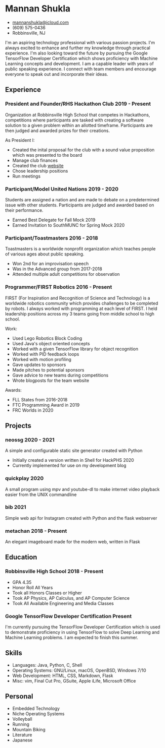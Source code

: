 <!-- The (first) h1 will be used as the <title> of the HTML page -->
# Mannan Shukla

<!-- The unordered list immediately after the h1 will be formatted on a single
line. It is intended to be used for contact details -->
- <mannanshukla@icloud.com>
- (609) 575-0436
- Robbinsville, NJ

<!-- The paragraph after the h1 and ul and before the first h2 is optional. It
is intended to be used for a short summary. -->
I'm an aspiring technology professional with various passion projects. I'm always excited to enhance and further my knowledge through practical experience. I'm also looking toward the future by pursuing the Google TensorFlow Developer Certification which shows proficiency with Machine Learning concepts and development. I am a capable leader with years of public speaking experience. I connect with team members and encourage everyone to speak out and incorporate their ideas.

## Experience

<!-- You have to wrap the "left" and "right" half of these headings in spans by
hand -->
### <span>President and Founder/RHS Hackathon Club</span> <span>2019 - Present</span>

Organization at Robbinsville High School that competes in Hackathons, competitions where participants are tasked with creating a software solution to a given problem within an allotted timeframe. Participants are then judged and awarded prizes for their creations.

As President I:

- Created the inital proposal for the club with a sound value proposition which was presented to the board
- Manage club finances
- Created the club [website](https://rhs-hackathon-club.github.io)
- Chose leadership positions
- Run meetings

### <span>Participant/Model United Nations</span> <span>2019 - 2020</span>

Students are assigned a nation and are made to debate on a predetermined issue with other students. Participants are judged and awarded based on their performance.

- Earned Best Delegate for Fall Mock 2019
- Earned Invitation to SouthMUNC for Spring Mock 2020

### <span>Participant/Toastmasters</span> <span>2016 - 2018</span>

Toastmasters is a worldwide nonprofit organization which teaches people of various ages about public speaking.

- Won 2nd for an improvisation speech
- Was in the Advanced group from 2017-2018
- Attended multiple adult competitions for observation

### <span>Programmer/FIRST Robotics</span> <span>2016 - Present</span>

FIRST (For Inspiration and Recognition of Science and Technology) is a worldwide robotics community which provides challenges to be completed by robots. I always worked with programming at each level of FIRST. I held leadership positions across my 3 teams going from middle school to high school.

Work:

- Used Lego Robotics Block Coding
- Used Java's object oriented concepts
- Worked with a given TensorFlow library for object recognition
- Worked with PID feedback loops
- Worked with motion profiling
- Gave updates to sponsors
- Made pitches to potential sponsors
- Gave advice to new teams during competitions
- Wrote blogposts for the team website

Awards:

- FLL States from 2016-2018
- FTC Programming Award in 2019
- FRC Worlds in 2020

## Projects

### <span>neossg</span> <span>2020 - 2021</span>

A simple and configurable static site generator created with Python

- Initially created a version written in Shell for HackPHS 2020
- Currently implemented for use on my development blog

### <span>quickplay</span> <span>2020</span>

A small program using mpv and youtube-dl to make internet video playback easier from the UNIX commandline

### <span>bib</span> <span>2021</span>

Simple web api for Instagram created with Python and the flask webserver

### <span>metachan</span> <span>2018 - Present</span>

An elegant imageboard made for the modern web, written in Flask

## Education

### <span>Robbinsville High School</span> <span>2018 - Present</span>

  - GPA 4.35
  - Honor Roll All Years
  - Took all Honors Classes or Higher
  - Took AP Physics, AP Calculus, and AP Computer Science
  - Took All Available Engineering and Media Classes

### <span>Google TensorFlow Developer Certification</span> <span>Present</span>

I'm currently pursuing the TensorFlow Developer Certification which is used to demonstrate proficiency in using TensorFlow to solve Deep Learning and Machine Learning problems. I am expected to finish this summer.

## Skills

 - Languages: Java, Python, C, Shell
 - Operating Systems: GNU/Linux, macOS, OpenBSD, Windows 7/10
 - Web Development: HTML, CSS, Markdown, Flask
 - Misc: vim, Final Cut Pro, GSuite, Apple iLife, Microsoft Office

## Personal

- Embedded Technology
- Niche Operating Systems
- Volleyball
- Running
- Mountain Biking
- Literature
- Japanese
